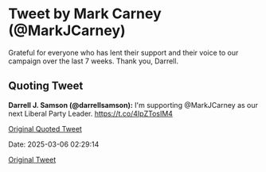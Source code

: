 # Tweet by Mark Carney (@MarkJCarney)

Grateful for everyone who has lent their support and their voice to our campaign over the last 7 weeks. Thank you, Darrell.

## Quoting Tweet

**Darrell J. Samson (@darrellsamson):** I'm supporting @MarkJCarney as our next Liberal Party Leader. https://t.co/4IpZTosIM4

[Original Quoted Tweet](https://x.com/darrellsamson/status/1883909834464198662)

Date: 2025-03-06 02:29:14

[Original Tweet](https://x.com/MarkJCarney/status/1897474523970068579)

